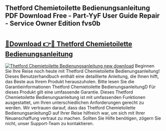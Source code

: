 ## Thetford Chemietoilette Bedienungsanleitung PDF Download Free - Part-YyF User Guide Repair - Service Owner Edition fvs0b

# <h2><a href="http://df24m1.blite.top/?on=Thetford+Chemietoilette+Bedienungsanleitung">🔗Download 👉🔴 Thetford Chemietoilette Bedienungsanleitung</a></h2>

[![Thetford Chemietoilette Bedienungsanleitung new download](https://i.imgur.com/lujVjoI.png)](http://df24m1.blite.top/?on=Thetford+Chemietoilette+Bedienungsanleitung)
Beginnen Sie Ihre Reise noch heute mit Thetford Chemietoilette Bedienungsanleitung! Dieses Benutzerhandbuch enthält eine detaillierte Anleitung, die Ihnen hilft, das Beste aus Ihrem Produkt herauszuholen. Bitte lesen Sie die Garantieinformationen Thetford Chemietoilette BedienungsanleitungD Für dieses Produkt gilt eine umfassende Garantie. Dieses Thetford Chemietoilette Bedienungsanleitung ist mit umfassenden Funktionen ausgestattet, um Ihren unterschiedlichen Anforderungen gerecht zu werden. Wir vertrauen darauf, dass das Thetford Chemietoilette BedienungsanleitungD auf Ihrer Reise hilfreich war, um sich mit Ihrer Neuanschaffung vertraut zu machen. Sollten Sie Hilfe benötigen, zögern Sie nicht, unser Support-Team zu kontaktieren.
